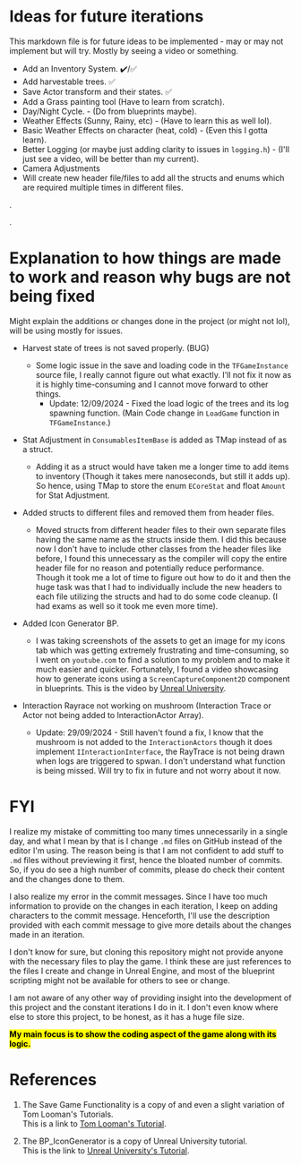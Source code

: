 # Ideas for future iterations
This markdown file is for future ideas to be implemented - may or may not implement but will try. Mostly by seeing a video or something.

- Add an Inventory System. ✔️/✅
- Add harvestable trees. ✅
- Save Actor transform and their states. ✅
- Add a Grass painting tool (Have to learn from scratch).
- Day/Night Cycle. - (Do from blueprints maybe).
- Weather Effects (Sunny, Rainy, etc) - (Have to learn this as well lol).
- Basic Weather Effects on character (heat, cold) - (Even this I gotta learn).
- Better Logging (or maybe just adding clarity to issues in `logging.h`) - (I'll just see a video, will be better than my current).
- Camera Adjustments
- Will create new header file/files to add all the structs and enums which are required multiple times in different files.

.

.

# Explanation to how things are made to work and reason why bugs are not being fixed
Might explain the additions or changes done in the project (or might not lol), will be using mostly for issues.

- Harvest state of trees is not saved properly. (BUG)  
    - Some logic issue in the save and loading code in the `TFGameInstance` source file, I really cannot figure out what exactly. I'll not fix it now as it is highly time-consuming and I cannot move forward to other things.  
      - Update: 12/09/2024 - Fixed the load logic of the trees and its log spawning function. (Main Code change in `LoadGame` function in `TFGameInstance`.)

- Stat Adjustment in `ConsumablesItemBase` is added as TMap instead of as a struct.  
    - Adding it as a struct would have taken me a longer time to add items to inventory (Though it takes mere nanoseconds, but still it adds up). So hence, using TMap to store the enum `ECoreStat` and float `Amount` for Stat Adjustment.

- Added structs to different files and removed them from header files.  
    - Moved structs from different header files to their own separate files having the same name as the structs inside them. I did this because now I don't have to include other classes from the header files like before, I found this unnecessary as the compiler will copy the entire header file for no reason and potentially reduce performance. Though it took me a lot of time to figure out how to do it and then the huge task was that I had to individually include the new headers to each file utilizing the structs and had to do some code cleanup. (I had exams as well so it took me even more time).

- Added Icon Generator BP.
    - I was taking screenshots of the assets to get an image for my icons tab which was getting extremely frustrating and time-consuming, so I went on `youtube.com` to find a solution to my problem and to make it much easier and quicker. Fortunately, I found a video showcasing how to generate icons using a `ScreenCaptureComponent2D` component in blueprints. This is the video by [Unreal University](https://www.youtube.com/watch?v=EpthBJJ9S-o).

- Interaction Rayrace not working on mushroom (Interaction Trace or Actor not being added to InteractionActor Array).
    - Update: 29/09/2024 - Still haven't found a fix, I know that the mushroom is not added to the `InteractionActors` though it does implement `IInteractionInterface`, the RayTrace is not being drawn when logs are triggered to spwan. I don't understand what function is being missed. Will try to fix in future and not worry about it now.

# FYI
I realize my mistake of committing too many times unnecessarily in a single day, and what I mean by that is I change `.md` files on GitHub instead of the editor I'm using. The reason being is that I am not confident to add stuff to `.md` files without previewing it first, hence the bloated number of commits. So, if you do see a high number of commits, please do check their content and the changes done to them.

I also realize my error in the commit messages. Since I have too much information to provide on the changes in each iteration, I keep on adding characters to the commit message. Henceforth, I'll use the description provided with each commit message to give more details about the changes made in an iteration.

I don't know for sure, but cloning this repository might not provide anyone with the necessary files to play the game. I think these are just references to the files I create and change in Unreal Engine, and most of the blueprint scripting might not be available for others to see or change.

I am not aware of any other way of providing insight into the development of this project and the constant iterations I do in it. I don't even know where else to store this project, to be honest, as it has a huge file size.

**<mark>My main focus is to show the coding aspect of the game along with its logic.</mark>**


# References
1) The Save Game Functionality is a copy of and even a slight variation of Tom Looman's Tutorials.  
   This is a link to [Tom Looman's Tutorial](https://www.tomlooman.com/unreal-engine-cpp-save-system/).

2) The BP_IconGenerator is a copy of Unreal University tutorial.  
   This is the link to [Unreal University's Tutorial](https://www.youtube.com/watch?v=EpthBJJ9S-o).
